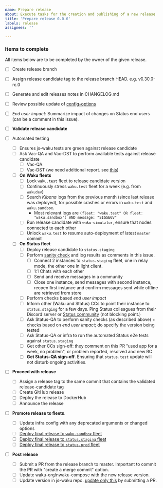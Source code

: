 ```yaml
---
name: Prepare release
about: Execute tasks for the creation and publishing of a new release
title: 'Prepare release 0.0.0'
labels: release
assignees: ''

---
```


<!--
Add appropriate release number to title!

For detailed info on the release process refer to https://github.com/waku-org/nwaku/blob/master/docs/contributors/release-process.md
 -->

### Items to complete

All items below are to be completed by the owner of the given release.

- [ ] Create release branch
- [ ] Assign release candidate tag to the release branch HEAD. e.g. v0.30.0-rc.0
- [ ] Generate and edit releases notes in CHANGELOG.md
- [ ] Review possible update of [config-options](https://github.com/waku-org/docs.waku.org/blob/develop/docs/guides/nwaku/config-options.md)
- [ ] _End user impact_: Summarize impact of changes on Status end users (can be a comment in this issue).
- [ ] **Validate release candidate**

- [ ] Automated testing
  - [ ] Ensures js-waku tests are green against release candidate
  - [ ] Ask Vac-QA and Vac-DST to perform available tests against release candidate
    - [ ] Vac-QA
    - [ ] Vac-DST (we need additional report. see [this](https://www.notion.so/DST-Reports-1228f96fb65c80729cd1d98a7496fe6f))

  - [ ] **On Waku fleets**
    - [ ] Lock `waku.test` fleet to release candidate version
    - [ ] Continuously stress `waku.test` fleet for a week (e.g. from `wakudev`)
    - [ ] Search _Kibana_ logs from the previous month (since last release was deployed), for possible crashes or errors in `waku.test` and `waku.sandbox`.
      - Most relevant logs are `(fleet: "waku.test" OR fleet: "waku.sandbox") AND message: "SIGSEGV"`
    - [ ] Run release candidate with `waku-simulator`, ensure that nodes connected to each other
    - [ ] Unlock `waku.test` to resume auto-deployment of latest `master` commit

  - [ ] **On Status fleet**
    - [ ] Deploy release candidate to `status.staging`
    - [ ] Perform [sanity check](https://www.notion.so/How-to-test-Nwaku-on-Status-12c6e4b9bf06420ca868bd199129b425) and log results as comments in this issue.
      - [ ] Connect 2 instances to `status.staging` fleet, one in relay mode, the other one in light client.
      - [ ] 1:1 Chats with each other
      - [ ] Send and receive messages in a community
      - [ ] Close one instance, send messages with second instance, reopen first instance and confirm messages sent while offline are retrieved from store
    - [ ] Perform checks based _end user impact_
    - [ ] Inform other (Waku and Status) CCs to point their instance to `status.staging` for a few days. Ping Status colleagues from their Discord server or [Status community](https://status.app/c/G3kAAMSQtb05kog3aGbr3kiaxN4tF5xy4BAGEkkLwILk2z3GcoYlm5hSJXGn7J3laft-tnTwDWmYJ18dP_3bgX96dqr_8E3qKAvxDf3NrrCMUBp4R9EYkQez9XSM4486mXoC3mIln2zc-TNdvjdfL9eHVZ-mGgs=#zQ3shZeEJqTC1xhGUjxuS4rtHSrhJ8vUYp64v6qWkLpvdy9L9) (not blocking point.)
    - [ ] Ask Status-QA to perform sanity checks (as described above) + checks based on _end user impact_; do specify the version being tested
    - [ ] Ask Status-QA or infra to run the automated Status e2e tests against `status.staging`
    - [ ] Get other CCs sign-off: they comment on this PR "used app for a week, no problem", or problem reported, resolved and new RC
    - [ ] **Get Status-QA sign-off**. Ensuring that `status.test` update will not disturb ongoing activities.

- [ ] **Proceed with release**

  - [ ] Assign a release tag to the same commit that contains the validated release-candidate tag
  - [ ] Create GitHub release
  - [ ] Deploy the release to DockerHub
  - [ ] Announce the release

- [ ] **Promote release to fleets**.
  - [ ] Update infra config with any deprecated arguments or changed options
  - [ ] [Deploy final release to `waku.sandbox` fleet](https://ci.infra.status.im/job/nim-waku/job/deploy-waku-sandbox)
  - [ ] [Deploy final release to `status.staging` fleet](https://ci.infra.status.im/job/nim-waku/job/deploy-shards-staging/)
  - [ ] [Deploy final release to `status.prod` fleet](https://ci.infra.status.im/job/nim-waku/job/deploy-shards-test/)

- [ ] **Post release**
  - [ ] Submit a PR from the release branch to master. Important to commit the PR with "create a merge commit" option.
  - [ ] Update waku-org/nwaku-compose with the new release version.
  - [ ] Update version in js-waku repo. [update only this](https://github.com/waku-org/js-waku/blob/7c0ce7b2eca31cab837da0251e1e4255151be2f7/.github/workflows/ci.yml#L135) by submitting a PR.
